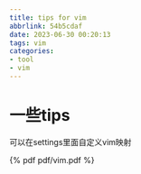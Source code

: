 ```yaml
---
title: tips for vim
abbrlink: 54b5cdaf
date: 2023-06-30 00:20:13
tags: vim
categories: 
- tool
- vim
---
```

# 一些tips

可以在settings里面自定义vim映射

{% pdf pdf/vim.pdf %}

